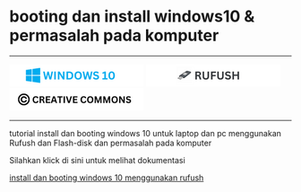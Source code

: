 # booting dan install windows10 & permasalah pada komputer

---

[![Windows 10](/assets/win10_log.png "Windows 10")](https://www.microsoft.com/en-us/software-download/windows10)
[![rufus](assets/rufush_log.png "rufus")](https://rufus.ie/en/)
[![LICENSE](assets/cc_log.png "LICENSE")](assets/LICENSE)

---

tutorial install dan booting windows 10 untuk laptop dan pc menggunakan Rufush dan Flash-disk dan permasalah pada komputer

Silahkan klick di sini untuk melihat dokumentasi

[install dan booting windows 10 menggunakan rufush](modul_installasi_windows.md)
